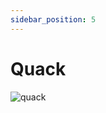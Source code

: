 ```yaml
---
sidebar_position: 5
---
```


# Quack

![quack](https://vwiki.valorserver.com/api/item/picture/quack)

